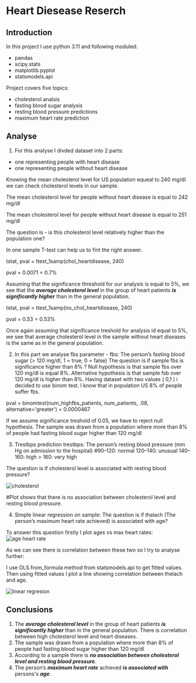 # Heart Diesease Reserch 
## Introduction 

In this project I use python 3.11 and following moduled:
+ pandas
+ scipy.stats
+ matplotlib.pyplot
+ statsmodels.api

Project covers five topics:
+ cholesterol analsis
+ fasting blood sugar analysis
+ resting blood pressure predictions
+ maximum heart rate prediction

## Analyse 
1. For this analyse I divded dataset into 2 parts:
+ one representing people with heart disease
+ one representing people without heart disease

Knowing the mean cholesterol level for US population equeal to 240 mg/dl we can  check cholesterol levels in our sample.

The mean cholesterol level for people without heart disease is equal to 242 mg/dl

The mean cholesterol level for people without heart disease is equal to 251 mg/dl

The question is - is this cholesterol level relatively higher than  the population one?

In one sample T-test can help us to fint the right answer.

tstat, pval = ttest_1samp(chol_heartdisease, 240)

pval = 0.0071 = 0.7%

Assuming that the significance threshold for our analysis is equal to 5%, we see that the ***average cholesterol level*** in the group of heart patients ***is significantly higher*** than in the general population.

tstat, pval = ttest_1samp(no_chol_heartdisease, 240)

pval = 0.53 = 0.53%

Once again assuming that significance treshold for analysis id equal to 5%, we see that average cholesterol level in the sample without heart diseases is the same as in the general population.

2. In this part we analyse fbs parameter - fbs: The person’s fasting blood sugar (> 120 mg/dl, 1 = true; 0 = false)
The question is if sample fbs is significance higher than 8% ? Null hypothesis is that sample fbs over 120 mg/dl is equal 8%. Alternative hypothesis is that sample fsb over 120 mg/dl is higher than 8%.
Having dataset with two values ( 0,1 ) i decided to use binom test. I know that in population US 8% of people suffer fbs.

pval = binomtest(num_highfbs_patients, num_patients, .08, alternative='greater') = 0.0000467

If we assume significance treshold of 0.05, we have to reject null hypothesis. The sample was drawn from a population where more than 8% of people had fasting blood sugar higher than 120 mg/dl

3. Trestbps prediction
trestbps: The person’s resting blood pressure (mm Hg on admission to the hospital)
#90–120: normal 120–140: unusual 140–160: high > 160: very high

The question is if cholesterol level is associated with resting blood pressure?

![cholesterol](https://github.com/GrzegorzCiepiel/Heart-Disease-Research/assets/135313652/70fbe51c-a317-45b0-93a8-f7ddc47a20c2)

#Plot shows that there is no association between cholesterol level and resting blood pressure.

4.  Simple linear regression on sample:
The question is if thalach (The person’s maximum heart rate achieved) is associated with age?

To answer this question firstly I plot ages vs max heart rates:
![age heart rate](https://github.com/GrzegorzCiepiel/Heart-Disease-Research/assets/135313652/b3b0d5ef-89bb-43f1-ae0a-1102144589d0)

As we can see there is correlation between these two so I try to analyse further:

I use OLS.from_formula method from statsmodels.api  to get fitted values. Then using fitted values I plot a line showing correlation between thelach and age.

![linear regresion](https://github.com/GrzegorzCiepiel/Heart-Disease-Research/assets/135313652/c17e850c-441f-4f6f-92e5-c151d35673a6)







## Conclusions
1. The ***average cholesterol level*** in the group of heart patients ***is significantly higher*** than in the general population. There is correlation between high cholesterol level and heart diseases.
2. The sample was drawn from a population where more than 8% of people had fasting blood sugar higher than 120 mg/dl
3. According to a sample there is ***no association between cholesterol level and resting blood pressure***.
4. The person’s ***maximum heart rate*** achieved ***is associated with*** persons's ***age***.
